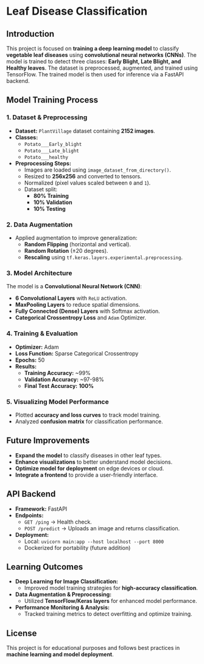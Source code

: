 # Leaf Disease Classification

## Introduction
This project is focused on **training a deep learning model** to classify **vegetable leaf diseases** using **convolutional neural networks (CNNs)**. The model is trained to detect three classes: **Early Blight, Late Blight, and Healthy leaves**. The dataset is preprocessed, augmented, and trained using TensorFlow. The trained model is then used for inference via a FastAPI backend.

## Model Training Process
### **1. Dataset & Preprocessing**
- **Dataset:** `PlantVillage` dataset containing **2152 images**.
- **Classes:**
  - `Potato___Early_blight`
  - `Potato___Late_blight`
  - `Potato___healthy`
- **Preprocessing Steps:**
  - Images are loaded using `image_dataset_from_directory()`.
  - Resized to **256x256** and converted to tensors.
  - Normalized (pixel values scaled between `0` and `1`).
  - Dataset split:
    - **80% Training**
    - **10% Validation**
    - **10% Testing**

### **2. Data Augmentation**
- Applied augmentation to improve generalization:
  - **Random Flipping** (horizontal and vertical).
  - **Random Rotation** (±20 degrees).
  - **Rescaling** using `tf.keras.layers.experimental.preprocessing`.

### **3. Model Architecture**
The model is a **Convolutional Neural Network (CNN)**:
- **6 Convolutional Layers** with `ReLU` activation.
- **MaxPooling Layers** to reduce spatial dimensions.
- **Fully Connected (Dense) Layers** with Softmax activation.
- **Categorical Crossentropy Loss** and `Adam` Optimizer.

### **4. Training & Evaluation**
- **Optimizer:** Adam
- **Loss Function:** Sparse Categorical Crossentropy
- **Epochs:** 50
- **Results:**
  - **Training Accuracy:** ~99%
  - **Validation Accuracy:** ~97-98%
  - **Final Test Accuracy:** **100%**

### **5. Visualizing Model Performance**
- Plotted **accuracy and loss curves** to track model training.
- Analyzed **confusion matrix** for classification performance.

## Future Improvements
- **Expand the model** to classify diseases in other leaf types.
- **Enhance visualizations** to better understand model decisions.
- **Optimize model for deployment** on edge devices or cloud.
- **Integrate a frontend** to provide a user-friendly interface.

## API Backend 
- **Framework:** FastAPI
- **Endpoints:**
  - `GET /ping` → Health check.
  - `POST /predict` → Uploads an image and returns classification.
- **Deployment:**
  - Local: `uvicorn main:app --host localhost --port 8000`
  - Dockerized for portability (future addition)

## Learning Outcomes
- **Deep Learning for Image Classification:**
  - Improved model training strategies for **high-accuracy classification**.
- **Data Augmentation & Preprocessing:**
  - Utilized **TensorFlow/Keras layers** for enhanced model performance.
- **Performance Monitoring & Analysis:**
  - Tracked training metrics to detect overfitting and optimize training.

## License
This project is for educational purposes and follows best practices in **machine learning and model deployment**.

